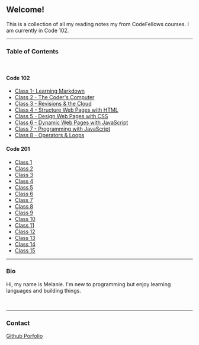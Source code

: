 ## Welcome!

This is a collection of all my reading notes my from CodeFellows courses. I am currently in Code 102.

---

### Table of Contents
<br>

#### Code 102

- [Class 1- Learning Markdown](https://melanie-johnston.github.io/reading-notes/102/class1)
- [Class 2 - The Coder's Computer](https://melanie-johnston.github.io/reading-notes/102/class2)
- [Class 3 - Revisions & the Cloud](https://melanie-johnston.github.io/reading-notes/102/class3)
- [Class 4 - Structure Web Pages with HTML](https://melanie-johnston.github.io/reading-notes/102/class4)
- [Class 5 - Design Web Pages with CSS](https://melanie-johnston.github.io/reading-notes/102/class5)
- [Class 6 - Dynamic Web Pages with JavaScript](https://melanie-johnston.github.io/reading-notes/102/class6)
- [Class 7 - Programming with JavaScript](https://melanie-johnston.github.io/reading-notes/102/class7)
- [Class 8 - Operators & Loops](https://melanie-johnston.github.io/reading-notes/102/class8)




#### Code 201


- [Class 1](https://melanie-johnston.github.io/reading-notes/201/class1)
- [Class 2](https://melanie-johnston.github.io/reading-notes/201/class2)
- [Class 3](https://melanie-johnston.github.io/reading-notes/201/class3)
- [Class 4](https://melanie-johnston.github.io/reading-notes/201/class4)
- [Class 5](https://melanie-johnston.github.io/reading-notes/201/class5)
- [Class 6](https://melanie-johnston.github.io/reading-notes/201/class6)
- [Class 7](https://melanie-johnston.github.io/reading-notes/201/class7)
- [Class 8](https://melanie-johnston.github.io/reading-notes/201/class8)
- [Class 9](https://melanie-johnston.github.io/reading-notes/201/class9)
- [Class 10](https://melanie-johnston.github.io/reading-notes/201/class10)
- [Class 11](https://melanie-johnston.github.io/reading-notes/201/class11)
- [Class 12](https://melanie-johnston.github.io/reading-notes/201/class12)
- [Class 13](https://melanie-johnston.github.io/reading-notes/201/class13)
- [Class 14](https://melanie-johnston.github.io/reading-notes/201/class14)
- [Class 15](https://melanie-johnston.github.io/reading-notes/201/class15)

---

### Bio

Hi, my name is Melanie. I'm new to programming but enjoy learning languages and building things.

<br>

---
### Contact

[Github Porfolio](https://github.com/melanie-johnston)
